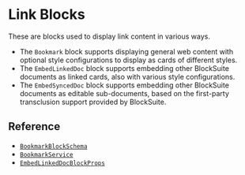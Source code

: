 # Link Blocks

These are blocks used to display link content in various ways.

- The `Bookmark` block supports displaying general web content with optional style configurations to display as cards of different styles.
- The `EmbedLinkedDoc` block supports embedding other BlockSuite documents as linked cards, also with various style configurations.
- The `EmbedSyncedDoc` block supports embedding other BlockSuite documents as editable sub-documents, based on the first-party transclusion support provided by BlockSuite.

## Reference

- [`BookmarkBlockSchema`](/api/@blocksuite/blocks/variables/BookmarkBlockSchema.html)
- [`BookmarkService`](/api/@blocksuite/blocks/classes/BookmarkService.html)
- [`EmbedLinkedDocBlockProps`](/api/@blocksuite/blocks/type-aliases/EmbedLinkedDocBlockProps.html)
